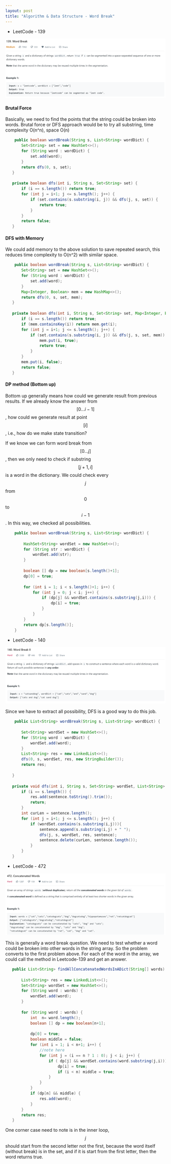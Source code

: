 ```yaml
---
layout: post
title: "Algorithm & Data Structure - Word Break"
---
```


 * LeetCode - 139

 ![Leetcode - 139](/images/Leetcode-139.PNG)

#### Brutal Force
 Basically, we need to find the points that the string could be broken into words. Brutal force or DFS approach would be to try all substring, time complexity O(n^n), space O(n)

 ```java
     public boolean wordBreak(String s, List<String> wordDict) {
        Set<String> set = new HashSet<>();
        for (String word : wordDict) {
            set.add(word);
        }
        return dfs(0, s, set);
    }
    
    private boolean dfs(int i, String s, Set<String> set) {
        if (i == s.length()) return true;
        for (int j = i+1; j <= s.length(); j++) {
            if (set.contains(s.substring(i, j)) && dfs(j, s, set)) {
                return true;
            }
        }        
        return false;
    }
 ```
#### DFS with Memory

 We could add memory to the above solution to save repeated search, this reduces time complexity to O(n^2) with similar space.

 ```java
     public boolean wordBreak(String s, List<String> wordDict) {
        Set<String> set = new HashSet<>();
        for (String word : wordDict) {
            set.add(word);
        }
        Map<Integer, Boolean> mem = new HashMap<>();
        return dfs(0, s, set, mem);
    }
    
    private boolean dfs(int i, String s, Set<String> set, Map<Integer, Boolean> mem) {
        if (i == s.length()) return true;
        if (mem.containsKey(i)) return mem.get(i);
        for (int j = i+1; j <= s.length(); j++) {
            if (set.contains(s.substring(i, j)) && dfs(j, s, set, mem)) {
                mem.put(i, true);
                return true;
            }
        }
        mem.put(i, false);
        return false;
    }
 ```

#### DP method (Bottom up)

Bottom up generally means how could we generate result from previous results. If we already know the answer from $$[0...i-1]$$, how could we generate result at point $$[i]$$, i.e., how do we make state transition?

If we know we can form word break from $$[0...j]$$, then we only need to check if substring $$[j+1, i]$$ is a word in the dictionary. We could check every $$j$$ from $$ 0 $$ to $$i-1$$. In this way, we checked all possibilities. 

```java
    public boolean wordBreak(String s, List<String> wordDict) {
     
        HashSet<String> wordSet = new HashSet<>();        
        for (String str : wordDict) {
            wordSet.add(str);
        }        
        
        boolean [] dp = new boolean[s.length()+1];        
        dp[0] = true;
        
        for (int i = 1; i < s.length()+1; i++) {            
            for (int j = 0; j < i; j++) {
                if (dp[j] && wordSet.contains(s.substring(j,i))) {
                    dp[i] = true;
                }
            }
        }        
        return dp[s.length()]; 
    }
```
 

 * LeetCode - 140

 ![Leetcode - 140](/images/Leetcode-140.PNG)

 Since we have to extract all possibility, DFS is a good way to do this job. 

 ```java
     public List<String> wordBreak(String s, List<String> wordDict) {
        
        Set<String> wordSet = new HashSet<>();        
        for (String word : wordDict) {
            wordSet.add(word);
        }        
        List<String> res = new LinkedList<>();        
        dfs(0, s, wordSet, res, new StringBuilder());        
        return res;
        
    }
    
    private void dfs(int i, String s, Set<String> wordSet, List<String> res, StringBuilder sentence) {
        if (i == s.length()) {
            res.add(sentence.toString().trim());
            return;
        }
        int curLen = sentence.length();
        for (int j = i+1; j <= s.length(); j++) {
            if (wordSet.contains(s.substring(i,j))){
                sentence.append(s.substring(i,j) + " ");
                dfs(j, s, wordSet, res, sentence);
                sentence.delete(curLen, sentence.length());
            }
        }
    }
 ```

 * LeetCode - 472

 ![Leetcode - 472](/images/Leetcode-472.PNG)

 This is generally a word break question. We need to test whether a word could be broken into other words in the string array. So the problem converts to the first problem above. For each of the word in the array, we could call the method in Leetcode-139 and get an answer.

 ```java
    public List<String> findAllConcatenatedWordsInADict(String[] words) {
        
        List<String> res = new LinkedList<>();        
        Set<String> wordSet = new HashSet<>();
        for (String word : words) {
            wordSet.add(word);
        }
        
        for (String word : words) {
            int  n= word.length();
            boolean [] dp = new boolean[n+1];
            
            dp[0] = true;
            boolean middle = false;
            for (int i = 1; i < n+1; i++) {
                //note here
                for (int j = (i == n ? 1 : 0); j < i; j++) {
                    if ( dp[j] && wordSet.contains(word.substring(j,i))) {
                        dp[i] = true;
                        if (i < n) middle = true;
                    }
                }
            }
            if (dp[n] && middle) {
                res.add(word);
            }
        }
        return res;
    }
 ```

 One corner case need to note is in the inner loop, $$j$$ should start from the second letter not the first, because the word itself (without break) is in the set, and if it is start from the first letter, then the word returns true.




 